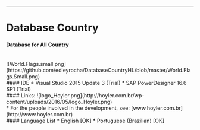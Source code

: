 -----------
# Database Country
#### Database for All Country
<br/>
![World.Flags.small.png](https://github.com/edleyrocha/DatabaseCountryHL/blob/master/World.Flags.Small.png)
<br/>
#### IDE
* Visual Studio 2015 Update 3 (Trial)
* SAP PowerDesigner 16.6 SP1  (Trial)
<br/>
#### Links:
![logo_Hoyler.png](http://hoyler.com.br/wp-content/uploads/2016/05/logo_Hoyler.png)
<br/>
* For the people involved in the development, see: [www.hoyler.com.br](http://www.hoyler.com.br)
<br/>
#### Language List
* English                [OK]
* Portuguese (Brazilian) [OK]
<br/>